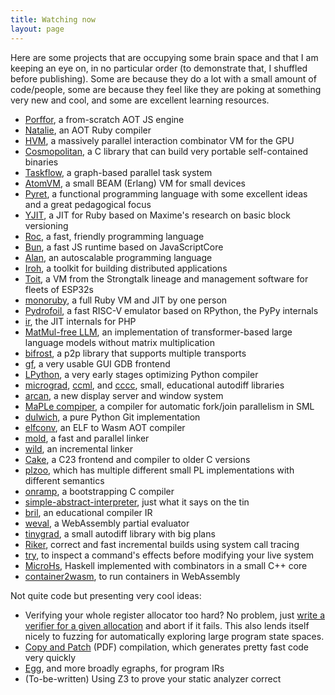 ```yaml
---
title: Watching now
layout: page
---
```


Here are some projects that are occupying some brain space and that I am keeping an eye on, in no particular order (to demonstrate that, I shuffled before publishing). Some are because they do a lot with a small amount of code/people, some are because they feel like they are poking at something very new and cool, and some are excellent learning resources.

* [Porffor](https://github.com/CanadaHonk/porffor), a from-scratch AOT JS engine
* [Natalie](https://github.com/natalie-lang/natalie), an AOT Ruby compiler
* [HVM](https://github.com/HigherOrderCO/HVM), a massively parallel interaction combinator VM for the GPU
* [Cosmopolitan](https://github.com/jart/cosmopolitan), a C library that can build very portable self-contained binaries
* [Taskflow](https://github.com/taskflow/taskflow), a graph-based parallel task system
* [AtomVM](https://github.com/atomvm/AtomVM), a small BEAM (Erlang) VM for small devices
* [Pyret](https://github.com/brownplt/pyret-lang), a functional programming language with some excellent ideas and a great pedagogical focus
* [YJIT](https://github.com/Shopify/ruby), a JIT for Ruby based on Maxime's research on basic block versioning
* [Roc](https://github.com/roc-lang/roc), a fast, friendly programming language
* [Bun](https://github.com/oven-sh/bun/), a fast JS runtime based on JavaScriptCore
* [Alan](https://github.com/alantech/alan), an autoscalable programming language
* [Iroh](https://github.com/n0-computer/iroh), a toolkit for building distributed applications
* [Toit](https://github.com/toitlang/toit), a VM from the Strongtalk lineage and management software for fleets of ESP32s
* [monoruby](https://github.com/sisshiki1969/monoruby), a full Ruby VM and JIT by one person
* [Pydrofoil](https://github.com/pydrofoil/pydrofoil), a fast RISC-V emulator based on RPython, the PyPy internals
* [ir](https://github.com/dstogov/ir), the JIT internals for PHP
* [MatMul-free LLM](https://github.com/ridgerchu/matmulfreellm), an implementation of transformer-based large language models without matrix multiplication
* [bifrost](https://github.com/aperturerobotics/bifrost), a p2p library that supports multiple transports
* [gf](https://github.com/nakst/gf), a very usable GUI GDB frontend
* [LPython](https://github.com/lcompilers/lpython), a very early stages optimizing Python compiler
* [micrograd](https://github.com/karpathy/micrograd/), [ccml](https://github.com/t4minka/ccml), and [cccc](https://github.com/skeeto/cccc), small, educational autodiff libraries
* [arcan](https://github.com/letoram/arcan), a new display server and window system
* [MaPLe compiper](https://github.com/MPLLang/mpl), a compiler for automatic fork/join parallelism in SML
* [dulwich](https://github.com/jelmer/dulwich), a pure Python Git implementation
* [elfconv](https://github.com/yomaytk/elfconv), an ELF to Wasm AOT compiler
* [mold](https://github.com/rui314/mold/), a fast and parallel linker
* [wild](https://github.com/davidlattimore/wild), an incremental linker
* [Cake](https://github.com/thradams/cake), a C23 frontend and compiler to older C versions
* [plzoo](https://github.com/andrejbauer/plzoo), which has multiple different small PL implementations with different semantics
* [onramp](https://github.com/ludocode/onramp), a bootstrapping C compiler
* [simple-abstract-interpreter](https://github.com/sree314/simple-abstract-interpreter), just what it says on the tin
* [bril](https://github.com/sampsyo/bril), an educational compiler IR
* [weval](https://github.com/cfallin/weval), a WebAssembly partial evaluator
* [tinygrad](https://github.com/tinygrad/tinygrad), a small autodiff library with big plans
* [Riker](https://github.com/curtsinger-lab/riker), correct and fast incremental builds using system call tracing
* [try](https://github.com/binpash/try), to inspect a command's effects before modifying your live system
* [MicroHs](https://github.com/augustss/MicroHs), Haskell implemented with combinators in a small C++ core
* [container2wasm](https://github.com/ktock/container2wasm), to run containers in WebAssembly

Not quite code but presenting very cool ideas:

* Verifying your whole register allocator too hard? No problem, just [write a verifier for a given allocation](https://cfallin.org/blog/2021/03/15/cranelift-isel-3/) and abort if it fails. This also lends itself nicely to fuzzing for automatically exploring large program state spaces.
* [Copy and Patch](https://fredrikbk.com/publications/copy-and-patch.pdf) (PDF) compilation, which generates pretty fast code very quickly
* [Egg](https://egraphs-good.github.io/), and more broadly egraphs, for program IRs
* (To-be-written) Using Z3 to prove your static analyzer correct
